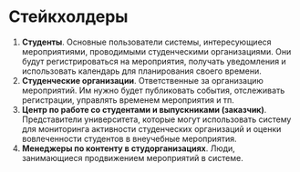 # Стейкхолдеры
1. **Студенты**. Основные пользователи системы, интересующиеся мероприятиями, проводимыми студенческими организациями. Они будут регистрироваться на мероприятия, получать уведомления и использовать календарь для планирования своего времени.
2. **Студенческие организации**. Ответственные за организацию мероприятий. Им нужно будет публиковать события, отслеживать регистрации, управлять временем мероприятия и тп.
3. **Центр по работе со студентами и выпускниками (заказчик)**. Представители университета, которые могут использовать систему для мониторинга активности студенческих организаций и оценки вовлеченности студентов в внеучебные мероприятия.
4. **Менеджеры по контенту в студорганизациях**. Люди, занимающиеся продвижением мероприятий в системе.
